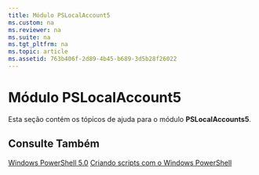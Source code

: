 ```yaml
---
title: Módulo PSLocalAccount5
ms.custom: na
ms.reviewer: na
ms.suite: na
ms.tgt_pltfrm: na
ms.topic: article
ms.assetid: 763b406f-2d89-4b45-b689-3d5b28f26022
---
```

# Módulo PSLocalAccount5
Esta seção contém os tópicos de ajuda para o módulo **PSLocalAccounts5**.

## Consulte Também
[Windows PowerShell 5.0](Windows-PowerShell-5.0.md)
[Criando scripts com o Windows PowerShell](../../getting-started/fundamental/Scripting-with-Windows-PowerShell.md)



<!--HONumber=May16_HO2-->


